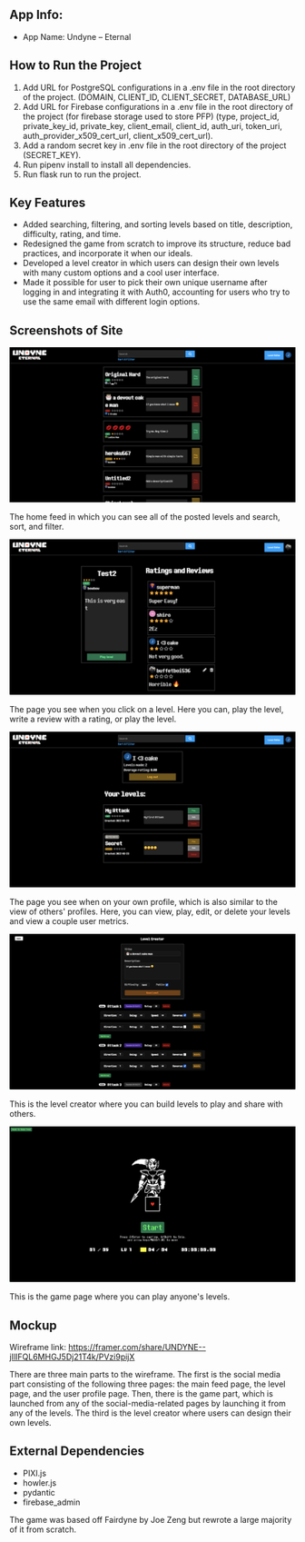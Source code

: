 ## App Info:

* App Name: Undyne – Eternal

## How to Run the Project

1. Add URL for PostgreSQL configurations in a .env file in the root directory of the project.
(DOMAIN, CLIENT_ID, CLIENT_SECRET, DATABASE_URL)
2. Add URL for Firebase configurations in a .env file in the root directory of the project (for firebase storage used to store PFP) 
(type, project_id, private_key_id, private_key, client_email, client_id, auth_uri, token_uri, auth_provider_x509_cert_url, client_x509_cert_url).
3. Add a random secret key in .env file in the root directory of the project (SECRET_KEY).
4. Run pipenv install to install all dependencies.
5. Run flask run to run the project.

## Key Features

* Added searching, filtering, and sorting levels based on title, description, difficulty, rating, and time.
* Redesigned the game from scratch to improve its structure, reduce bad practices, and incorporate it when our ideals.
* Developed a level creator in which users can design their own levels with many custom options and a cool user interface.
* Made it possible for user to pick their own unique username after logging in and integrating it with Auth0, accounting for users who try to use the same email with different login options.

## Screenshots of Site

![home](static/readme/home.png)

The home feed in which you can see all of the posted levels and search, sort, and filter.

![level](static/readme/level.png)

The page you see when you click on a level. Here you can, play the level, write a review with a rating, or play the level.

![user](static/readme/user.png)

The page you see when on your own profile, which is also similar to the view of others' profiles. Here, you can view, play, edit, or delete your levels and view a couple user metrics.

![creator](static/readme/creator.png)

This is the level creator where you can build levels to play and share with others.

![game](static/readme/game.png)

This is the game page where you can play anyone's levels.

## Mockup

Wireframe link: https://framer.com/share/UNDYNE--jIlIFQL6MHGJ5Dj21T4k/PVzi9pijX

There are three main parts to the wireframe. The first is the social media part consisting of the following three pages: the main feed page, the level page, and the user profile page. Then, there is the game part, which is launched from any of the social-media-related pages by launching it from any of the levels. The third is the level creator where users can design their own levels.

## External Dependencies

* PIXI.js
* howler.js
* pydantic
* firebase_admin


The game was based off Fairdyne by Joe Zeng but rewrote a large majority of it from scratch.
